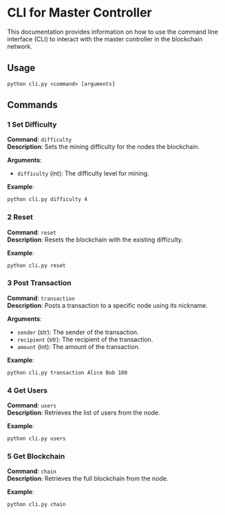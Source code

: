 
# CLI for Master Controller

This documentation provides information on how to use the command line interface (CLI) to interact with the master controller in the blockchain network.

## Usage

```
python cli.py <command> [arguments]
```

## Commands


### 1 Set Difficulty

**Command**: `difficulty`  
**Description**: Sets the mining difficulty for the nodes the blockchain.

**Arguments**:
- `difficulty` (int): The difficulty level for mining.

**Example**:
```sh
python cli.py difficulty 4
```

### 2 Reset

**Command**: `reset`  
**Description**: Resets the blockchain with the existing difficulty.

**Example**:
```sh
python cli.py reset
```

### 3 Post Transaction

**Command**: `transaction`  
**Description**: Posts a transaction to a specific node using its nickname.

**Arguments**:
- `sender` (str): The sender of the transaction.
- `recipient` (str): The recipient of the transaction.
- `amount` (int): The amount of the transaction.

**Example**:
```sh
python cli.py transaction Alice Bob 100
```

### 4 Get Users

**Command**: `users`  
**Description**: Retrieves the list of users from the node.


**Example**:
```sh
python cli.py users
```

### 5 Get Blockchain

**Command**: `chain`  
**Description**: Retrieves the full blockchain from the node.

**Example**:
```sh
python cli.py chain
```

    